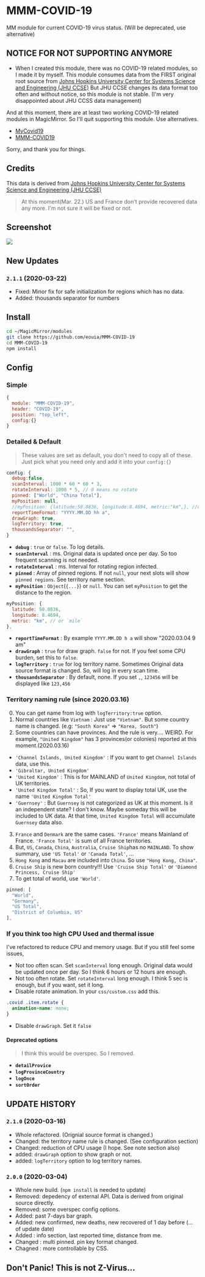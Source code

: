 # MMM-COVID-19
MM module for current COVID-19 virus status. (Will be deprecated, use alternative)

## NOTICE FOR NOT SUPPORTING ANYMORE
- When I created this module, there was no COVID-19 related modules, so I made it by myself. This module consumes data from the FIRST original root source from [Johns Hopkins University Center for Systems Science and Engineering (JHU CCSE)](https://github.com/CSSEGISandData/COVID-19) But JHU CCSE changes its data format too often and without notice, so this module is not stable. (I'm very disappointed about JHU CCSS data management)

And at this moment, there are at least two working COVID-19 related modules in MagicMirror. So I'll quit supporting this module. Use alternatives.
- [MyCovid19](https://github.com/sdetweil/MyCovid19)
- [MMM-COVID19](https://github.com/bibaldo/MMM-COVID19)

Sorry, and thank you for things.




## Credits
This data is derived from [Johns Hopkins University Center for Systems Science and Engineering (JHU CCSE)](https://github.com/CSSEGISandData/COVID-19)

> At this moment(Mar. 22.) US and France don't provide recovered data any more. I'm not sure it will be fixed or not.






## Screenshot
![](https://raw.githubusercontent.com/eouia/MMM-COVID-19/master/covid.png)

## New Updates
### **`2.1.1` (2020-03-22)**
- Fixed: Minor fix for safe initialization for regions which has no data.
- Added: thousands separator for numbers


## Install
```sh
cd ~/MagicMirror/modules
git clone https://github.com/eouia/MMM-COVID-19
cd MMM-COVID-19
npm install
```

## Config
### Simple
```js
{
  module: "MMM-COVID-19",
  header: "COVID-19",
  position: "top_left",
  config:{}
}
```
### Detailed & Default
> These values are set as default, you don't need to copy all of these. Just pick what you need only and add it into your `config:{}`

```js
config: {
  debug:false,
  scanInterval: 1000 * 60 * 60 * 3,
  rotateInterval: 1000 * 5, // 0 means no rotate
  pinned: ["World", "China Total"],
  myPosition: null,
  //myPosition: {latitude:50.0836, longitude:8.4694, metric:"km",}, //or null. // reserved for later.
  reportTimeFormat: "YYYY.MM.DD hh a",
  drawGraph: true,
  logTerritory: true,
  thousandsSeparator: "",
}
```
- **`debug`** : `true` or `false`. To log details.
- **`scanInterval`** : ms. Original data is updated once per day. So too frequent scanning is not needed.
- **`rotateInterval`** : ms. Interval for rotating region infected.
- **`pinned`** : Array of pinned regions. If not `null`, your next slots will show `pinned regions`. See territory name section.
- **`myPosition`** : `Object`(`{...}`) or `null`. You can set `myPosition` to get the distance to the region.
```js
myPosition: {
  latitude: 50.0836,
  longitude: 8.4694,
  metric: "km", // or `mile`
},
```
- **`reportTimeFormat`** : By example `YYYY.MM.DD h a` will show "2020.03.04 9 am"
- **`drawGraph`** : `true` for draw graph. `false` for not. If you feel some CPU burden, set this to `false`.
- **`logTerritory`** : `true` for log territory name. Sometimes Original data source format is changed. So, will log in every scan time.
- **`thousandsSeparator`** : By default, none. If you set `,`, `123456` will be displayed like `123,456`


### Territory naming rule (since 2020.03.16)
0. You can get name from log with `logTerritory:true` option.
1. Normal countries like `Vietnam` : Just use `"Vietnam"`. But some country name is changed. (e.g: `"South Korea"` => `"Korea, South"`)
2. Some countries can have provinces. And the rule is very.... WEIRD.
For example, `"United Kingdom"` has 3 provinces(or colonies) reported at this moment.(2020.03.16)
- `'Channel Islands, United Kingdom'` : If you want to get `Channel Islands` data, use this.
- `'Gibraltar, United Kingdom'`
- `'United Kingdom'` : This is for MAINLAND of `United Kingdom`, not total of UK territories.
- `'United Kingdom Total'` : So, If you want to display total UK, use the name `'United Kingdom Total'`
- `'Guernsey'` : But `Guernsey` is not categorized as UK at this moment. Is it an independent state? I don't know. Maybe someday this will be included to UK data. At that time, `United Kingdom Total` will accumulate `Guernsey` data also.
3. `France` and `Denmark` are the same cases. `'France'` means Mainland of France. `'France Total'` is sum of all France territories.
4. But, `US`, `Canada`, `China`, `Australia`, `Cruise Ship`has no `MAINLAND`. To show summary, use `'US Total'` or `'Canada Total'`, ...
5. `Hong Kong` and `Macau` are included into `China`. So use `"Hong Kong, China"`.
6. `Cruise Ship` is new born country!!! Use `'Cruise Ship Total'` or `'Diamond Princess, Cruise Ship'`
7. To get total of world, use `'World'`.

```js
pinned: [
  "World",
  "Germany",
  "US Total",
  "District of Columbia, US"
],
```


### If you think too high CPU Used and thermal issue
I've refactored to reduce CPU and memory usage. But if you still feel some issues,
- Not too often scan. Set `scanInterval` long enough. Original data would be updated once per day. So I think 6 hours or 12 hours are enough.
- Not too often rotate. Set `rotateInterval` long enough. I think 5 sec is enough, but if you want, set it long.
- Disable rotate animation. In your `css/custom.css` add this.
```css
.covid .item.rotate {
  animation-name: none;
}
```
- Disable `drawGraph`. Set it `false`




#### Deprecated options
> I think this would be overspec. So I removed.

- **`detailProvice`**
- **`logProvinceCountry`**
- **`logOnce`**
- **`sortOrder`**

## UPDATE HISTORY
### **`2.1.0` (2020-03-16)**
- Whole refactored. (Orignial source format is changed.)
- Changed: the territory name rule is changed. (See configuration section)
- Changed: reduction of CPU usage (I hope. See note section also)
- added: `drawGraph` option to show graph or not.
- added: `logTerritory` option to log territory names.

### **`2.0.0` (2020-03-04)**
- Whole new build. (`npm install` is needed to update)
- Removed: depedency of external API. Data is derived from original source directly.
- Removed: some overspec config options.
- Added: past 7-days bar graph.
- Added: new confirmed, new deaths, new recovered of 1 day before (... of update date)
- Added : info section, last reported time, distance from me.
- Changed : multi pinned. pin key format changed.
- Chagned : more controllable by CSS.




## Don't Panic! This is not Z-Virus...
